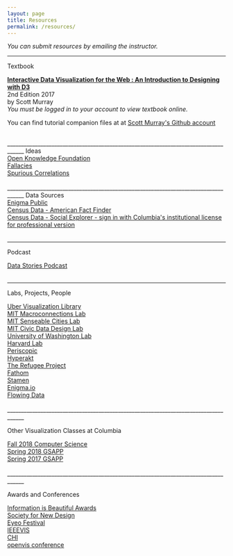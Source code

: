 ```yaml
---
layout: page
title: Resources
permalink: /resources/
---
```


<i>You can submit resources by emailing the instructor.</i>

____________________________________________________________________________________
<span id="rTitle">Textbook</span><br/>

<div id ="rItem">
<a href="https://web-b-ebscohost-com.ezproxy.cul.columbia.edu/ehost/detail/detail?vid=0&sid=827c702a-cdb2-4ed6-951e-adfc2f0b5029%40pdc-v-sessmgr06&bdata=JnNpdGU9ZWhvc3QtbGl2ZSZzY29wZT1zaXRl#AN=1570142&db=nlebk" target="_blank"><strong><u>Interactive Data Visualization for the Web : An Introduction to Designing with D3</u></strong> </a><br/>
2nd Edition 2017<br/>
by Scott Murray<br/>
 <i>You must be logged in to your account to view textbook online.</i><br/>

You can find tutorial companion files at at <a href="https://github.com/alignedleft/d3-book" target="_blank"><u>Scott Murray's Github account</u></a>
<br/>
<br/>

</div>
____________________________________________________________________________________
<span id="rTitle">Ideas</span>
<div id ="rItem">
<a href="https://okfn.org/" target="_blank">Open Knowledge Foundation</a><br/>
<a href="https://informationisbeautiful.net/visualizations/rhetological-fallacies/" target="_blank">Fallacies</a><br/>
<a href="http://www.tylervigen.com/spurious-correlations" target="_blank">Spurious Correlations</a><br/>
<br/>

</div>
____________________________________________________________________________________
<span id="rTitle">Data Sources</span>
<div id ="rItem">
    <a href="https://public.enigma.com/" target="_blank">Enigma Public</a><br/>
    <a href="https://factfinder.census.gov/faces/nav/jsf/pages/index.xhtml" target="_blank">Census Data -  American Fact Finder</a><br/>
    <a href="https://www.socialexplorer.com/explore-maps" target="_blank">Census Data - Social Explorer - sign in with Columbia's institutional license for professional version</a><br/>
    <br/>
</div>

____________________________________________________________________________________

<span id="rTitle">Podcast</span>
<div id ="rItem">
    <a href="http://datastori.es/" target="_blank">Data Stories Podcast</a><br/>
    <br/>
    
</div>

____________________________________________________________________________________

<span id="rTitle">Labs, Projects, People</span>
<div id ="rItem">
    <a href="http://deck.gl/#/" target="_blank">Uber Visualization Library</a><br/>
    <a href="http://macro.media.mit.edu/" target="_blank">MIT Macroconnections Lab</a><br/>
    <a href="http://senseable.mit.edu/" target="_blank">MIT Senseable Cities Lab</a><br/>
    <a href="http://civicdatadesignlab.mit.edu/" target="_blank">MIT Civic Data Design Lab</a><br/>
    <a href="http://idl.cs.washington.edu/" target="_blank">University of Washington Lab</a><br/>
    <a href="https://vcg.seas.harvard.edu/" target="_blank">Harvard Lab</a><br/>
    <a href="https://periscopic.com/" target="_blank">Periscopic</a><br/>
    <a href="http://www.hyperakt.com/" target="_blank">Hyperakt</a><br/>
    <a href="http://www.therefugeeproject.org/" target="_blank">The Refugee Project</a><br/>
    <a href="https://fathom.info/" target="_blank">Fathom</a><br/>
    <a href="https://stamen.com/" target="_blank">Stamen</a><br/>
    <a href="http://hint.fm/wind/" target="_blank">Enigma.io</a><br/>
    <a href="https://flowingdata.com/" target="_blank">Flowing Data</a><br/>
    <br/>
</div>
____________________________________________________________________________________


<span id="rTitle">Other Visualization Classes at Columbia</span>
<div id ="rItem">
<a href="https://columbiaviz.github.io/2018f_w4995/" target="_blank">Fall 2018 Computer Science</a><br/> 
<a href="http://agneschang.net/gsapp-dataviz-archhum/" target="_blank">Spring 2018 GSAPP</a><br/>
<a href="https://github.com/juanfrans-courses/dataViz_arch_hum/blob/master/Spring_2017/Syllabus.md" target="_blank">Spring 2017 GSAPP</a><br/><br/>
</div>
____________________________________________________________________________________

<span id="rTitle">Awards and Conferences</span>
<div id ="rItem">
<a href="https://www.informationisbeautifulawards.com/news/118-the-nyt-s-best-data-visualizations-of-the-year
" target="_blank">Information is Beautiful Awards</a><br/>
<a href="https://www.snd.org/" target="_blank">Society for New Design</a><br/>
<a href="http://eyeofestival.com/" target="_blank">Eyeo Festival</a><br/>
<a href="http://ieeevis.org/year/2019/welcome" target="_blank">IEEEVIS</a><br/>
<a href="https://chi2019.acm.org/" target="_blank">CHI</a><br/>
<a href="http://www.openvisconf.com/" target="_blank">openvis conference</a><br/>
<br/>
</div>
